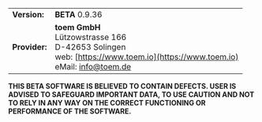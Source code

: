 | | |
|---|---|
| **Version:** | **BETA** 0.9.36 |
| **Provider:** | **toem GmbH**<br>Lützowstrasse 166<br>D-42653 Solingen<br>web: [https://www.toem.io](https://www.toem.io)<br>eMail: [info@toem.de](mailto:info@toem.de) |

**THIS BETA SOFTWARE IS BELIEVED TO CONTAIN DEFECTS. USER IS ADVISED TO SAFEGUARD IMPORTANT DATA, TO USE CAUTION AND NOT TO RELY IN ANY WAY ON THE CORRECT FUNCTIONING OR PERFORMANCE OF THE SOFTWARE.**